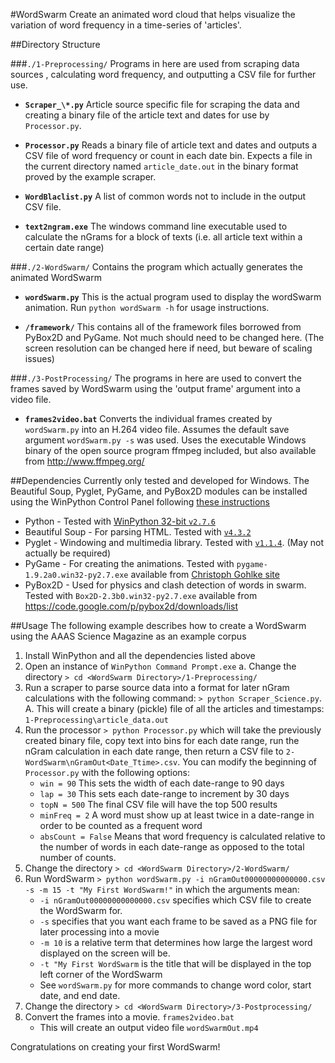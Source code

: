 #WordSwarm
Create an animated word cloud that helps visualize the variation
of word frequency in a time-series of 'articles'.


##Directory Structure

###`./1-Preprocessing/`
Programs in here are used from scraping data sources , calculating word frequency, and outputting a CSV file for further use.

- **`Scraper_\*.py`** Article source specific file for scraping the data and creating a binary file of the article text and dates for use by `Processor.py`.

- **`Processor.py`** Reads a binary file of article text and dates and outputs a CSV file of word frequency or count in each date bin. Expects a file in the current directory named `article_date.out` in the binary format proved by the example scraper.

- **`WordBlaclist.py`** A list of common words not to include in the output CSV file.

- **`text2ngram.exe`** The windows command line executable used to calculate the nGrams for a block of texts (i.e. all article text within a certain date range) 

###`./2-WordSwarm/`
Contains the program which actually generates the animated WordSwarm

- **`wordSwarm.py`** This is the actual program used to display the wordSwarm animation. Run `python wordSwarm -h` for usage instructions.
	
- **`/framework/`** This contains all of the framework files borrowed from PyBox2D and PyGame. Not much should need to be changed here. (The screen resolution can be changed here if need, but beware of scaling issues)

###`./3-PostProcessing/`
The programs in here are used to convert the frames saved by WordSwarm using the 'output frame' argument into a video file. 

- **`frames2video.bat`** Converts the individual frames created by `wordSwarm.py` into an H.264 video file. Assumes the default save argument `wordSwarm.py -s` was used. Uses the executable Windows binary of the open source program ffmpeg included, but also available from http://www.ffmpeg.org/ 


##Dependencies
Currently only tested and developed for Windows. The Beautiful Soup, Pyglet, PyGame, and PyBox2D modules can be installed using the WinPython Control Panel following [these instructions](https://code.google.com/p/winpython/wiki/ControlPanel)

* Python - Tested with [WinPython 32-bit `v2.7.6`](http://sourceforge.net/projects/winpython/files/WinPython&95;2.7/2.7.6.4)
* Beautiful Soup - For parsing HTML. Tested with [`v4.3.2`](http://www.crummy.com/software/BeautifulSoup/#Download)
* Pyglet - Windowing and multimedia library. Tested with [`v1.1.4`](http://pyglet.googlecode.com/files/pyglet-1.1.4.zip). (May not actually be required)
* PyGame - For creating the animations. Tested with `pygame-1.9.2a0.win32-py2.7.exe` available from [Christoph Gohlke site](http://www.lfd.uci.edu/~gohlke/pythonlibs/#pygame) 
* PyBox2D - Used for physics and clash detection of words in swarm. Tested with `Box2D-2.3b0.win32-py2.7.exe` available from https://code.google.com/p/pybox2d/downloads/list

##Usage
The following example describes how to create a WordSwarm using the AAAS Science Magazine as an example corpus

1. Install WinPython and all the dependencies listed above
2. Open an instance of `WinPython Command Prompt.exe`
	a. Change the directory `> cd <WordSwarm Directory>/1-Preprocessing/`
3. Run a scraper to parse source data into a format for later nGram calculations with the following command: `> python Scraper_Science.py`. 
	A. This will create a binary (pickle) file of all the articles and timestamps: `1-Preprocessing\article_data.out`
4. Run the processor `> python Processor.py` which will take the previously created binary file, copy text into bins for each date range, run the nGram calculation in each date range, then return a CSV file to `2-WordSwarm\nGramOut<Date_Ttime>.csv`. You can modify the beginning of `Processor.py` with the following options:
	- `win = 90` This sets the width of each date-range to 90 days
	- `lap = 30` This sets each date-range to increment by 30 days
	- `topN = 500` The final CSV file will have the top 500 results
	- `minFreq = 2` A word must show up at least twice in a date-range in order to be counted as a frequent word
	- `absCount = False` Means that word frequency is calculated relative to the number of words in each date-range as opposed to the total number of counts.
5. Change the directory `> cd <WordSwarm Directory>/2-WordSwarm/`
6. Run WordSwarm `> python wordSwarm.py -i nGramOut00000000000000.csv -s -m 15 -t "My First WordSwarm!"` in which the arguments mean:
	- `-i nGramOut00000000000000.csv` specifies which CSV file to create the WordSwarm for.
	- `-s` specifies that you want each frame to be saved as a PNG file for later processing into a movie
	- `-m 10` is a relative term that determines how large the largest word displayed on the screen will be.
	- `-t "My First WordSwarm` is the title that will be displayed in the top left corner of the WordSwarm
	- See `wordSwarm.py` for more commands to change word color, start date, and end date.
7. Change the directory `> cd <WordSwarm Directory>/3-Postprocessing/`
8. Convert the frames into a movie. `frames2video.bat`
	- This will create an output video file `wordSwarmOut.mp4`
	
Congratulations on creating your first WordSwarm!
